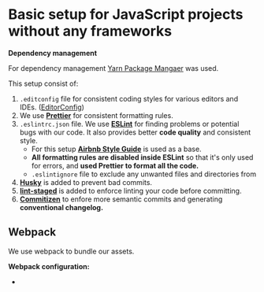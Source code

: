 # Basic setup for JavaScript projects without any frameworks

**Dependency management**

For dependency management [Yarn Package Mangaer](https://yarnpkg.com/en/) was used.

This setup consist of:

1. `.editconfig` file for consistent coding styles for various editors and IDEs. ([EditorConfig](https://editorconfig.org/))
2. We use **[Prettier](https://prettier.io/)** for consistent formatting rules.
3. `.eslintrc.json` file. We use **[ESLint](https://eslint.org/)** for finding problems or potential bugs with our code. It also provides better **code quality** and consistent style.
   - For this setup **[Airbnb Style Guide](https://www.npmjs.com/package/eslint-config-airbnb)** is used as a base.
   - **All formatting rules are disabled inside ESLint** so that it's only used for errors, and **used Prettier to format all the code.**
   - `.eslintignore` file to exclude any unwanted files and directories from
4. **[Husky](https://github.com/typicode/husky)** is added to prevent bad commits.
5. **[lint-staged](https://github.com/okonet/lint-staged)** is added to enforce linting your code before committing.
6. **[Commitizen](https://github.com/commitizen/cz-cli)** to enfore more semantic commits and generating **conventional changelog.**

## Webpack

We use webpack to bundle our assets.

**Webpack configuration:**

-
